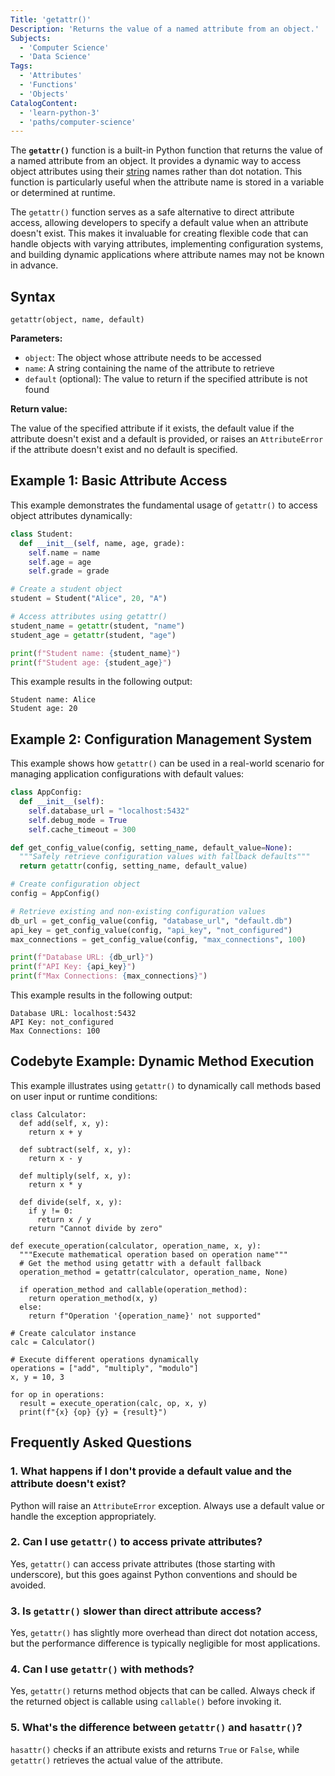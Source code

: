 ```yaml
---
Title: 'getattr()'
Description: 'Returns the value of a named attribute from an object.'
Subjects:
  - 'Computer Science'
  - 'Data Science'
Tags:
  - 'Attributes'
  - 'Functions'
  - 'Objects'
CatalogContent:
  - 'learn-python-3'
  - 'paths/computer-science'
---
```


The **`getattr()`** function is a built-in Python function that returns the value of a named attribute from an object. It provides a dynamic way to access object attributes using their [string](https://www.codecademy.com/resources/docs/python/strings) names rather than dot notation. This function is particularly useful when the attribute name is stored in a variable or determined at runtime.

The `getattr()` function serves as a safe alternative to direct attribute access, allowing developers to specify a default value when an attribute doesn't exist. This makes it invaluable for creating flexible code that can handle objects with varying attributes, implementing configuration systems, and building dynamic applications where attribute names may not be known in advance.

## Syntax

```pseudo
getattr(object, name, default)
```

**Parameters:**

- `object`: The object whose attribute needs to be accessed
- `name`: A string containing the name of the attribute to retrieve
- `default` (optional): The value to return if the specified attribute is not found

**Return value:**

The value of the specified attribute if it exists, the default value if the attribute doesn't exist and a default is provided, or raises an `AttributeError` if the attribute doesn't exist and no default is specified.

## Example 1: Basic Attribute Access

This example demonstrates the fundamental usage of `getattr()` to access object attributes dynamically:

```py
class Student:
  def __init__(self, name, age, grade):
    self.name = name
    self.age = age
    self.grade = grade

# Create a student object
student = Student("Alice", 20, "A")

# Access attributes using getattr()
student_name = getattr(student, "name")
student_age = getattr(student, "age")

print(f"Student name: {student_name}")
print(f"Student age: {student_age}")
```

This example results in the following output:

```shell
Student name: Alice
Student age: 20
```

## Example 2: Configuration Management System

This example shows how `getattr()` can be used in a real-world scenario for managing application configurations with default values:

```py
class AppConfig:
  def __init__(self):
    self.database_url = "localhost:5432"
    self.debug_mode = True
    self.cache_timeout = 300

def get_config_value(config, setting_name, default_value=None):
  """Safely retrieve configuration values with fallback defaults"""
  return getattr(config, setting_name, default_value)

# Create configuration object
config = AppConfig()

# Retrieve existing and non-existing configuration values
db_url = get_config_value(config, "database_url", "default.db")
api_key = get_config_value(config, "api_key", "not_configured")
max_connections = get_config_value(config, "max_connections", 100)

print(f"Database URL: {db_url}")
print(f"API Key: {api_key}")
print(f"Max Connections: {max_connections}")
```

This example results in the following output:

```shell
Database URL: localhost:5432
API Key: not_configured
Max Connections: 100
```

## Codebyte Example: Dynamic Method Execution

This example illustrates using `getattr()` to dynamically call methods based on user input or runtime conditions:

```codebyte/python
class Calculator:
  def add(self, x, y):
    return x + y

  def subtract(self, x, y):
    return x - y

  def multiply(self, x, y):
    return x * y

  def divide(self, x, y):
    if y != 0:
      return x / y
    return "Cannot divide by zero"

def execute_operation(calculator, operation_name, x, y):
  """Execute mathematical operation based on operation name"""
  # Get the method using getattr with a default fallback
  operation_method = getattr(calculator, operation_name, None)

  if operation_method and callable(operation_method):
    return operation_method(x, y)
  else:
    return f"Operation '{operation_name}' not supported"

# Create calculator instance
calc = Calculator()

# Execute different operations dynamically
operations = ["add", "multiply", "modulo"]
x, y = 10, 3

for op in operations:
  result = execute_operation(calc, op, x, y)
  print(f"{x} {op} {y} = {result}")
```

## Frequently Asked Questions

### 1. What happens if I don't provide a default value and the attribute doesn't exist?

Python will raise an `AttributeError` exception. Always use a default value or handle the exception appropriately.

### 2. Can I use `getattr()` to access private attributes?

Yes, `getattr()` can access private attributes (those starting with underscore), but this goes against Python conventions and should be avoided.

### 3. Is `getattr()` slower than direct attribute access?

Yes, `getattr()` has slightly more overhead than direct dot notation access, but the performance difference is typically negligible for most applications.

### 4. Can I use `getattr()` with methods?

Yes, `getattr()` returns method objects that can be called. Always check if the returned object is callable using `callable()` before invoking it.

### 5. What's the difference between `getattr()` and `hasattr()`?

`hasattr()` checks if an attribute exists and returns `True` or `False`, while `getattr()` retrieves the actual value of the attribute.
